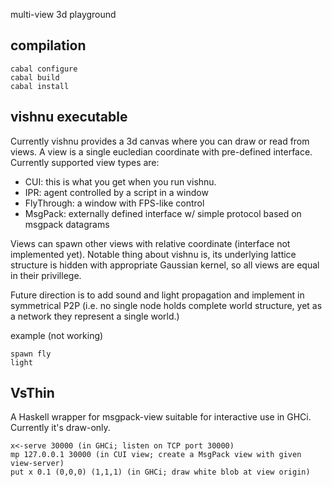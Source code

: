 multi-view 3d playground

compilation
-----
    cabal configure
    cabal build
    cabal install

vishnu executable
-----

Currently vishnu provides a 3d canvas where you can draw or read from views. A view is a single eucledian
coordinate with pre-defined interface. Currently supported view types are:

* CUI: this is what you get when you run vishnu.
* IPR: agent controlled by a script in a window
* FlyThrough: a window with FPS-like control
* MsgPack: externally defined interface w/ simple protocol based on msgpack datagrams

Views can spawn other views with relative coordinate (interface not implemented yet).
Notable thing about vishnu is, its underlying lattice structure is hidden with appropriate Gaussian kernel,
so all views are equal in their privillege.

Future direction is to add sound and light propagation and implement in symmetrical P2P
(i.e. no single node holds complete world structure, yet as a network they represent a single world.)

example (not working)

    spawn fly
    light

VsThin
-----
A Haskell wrapper for msgpack-view suitable for interactive use in GHCi. Currently it's draw-only.

    x<-serve 30000 (in GHCi; listen on TCP port 30000)
    mp 127.0.0.1 30000 (in CUI view; create a MsgPack view with given view-server)
    put x 0.1 (0,0,0) (1,1,1) (in GHCi; draw white blob at view origin)

